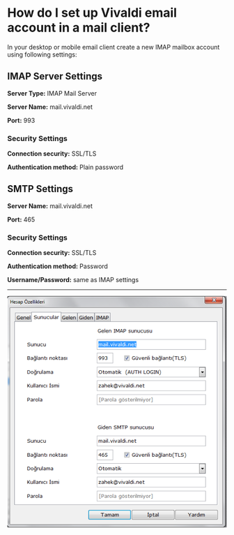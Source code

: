 # How do I set up Vivaldi email account in a mail client?

In your desktop or mobile email client create a new IMAP mailbox account using following settings:

## IMAP Server Settings

**Server Type:** IMAP Mail Server

**Server Name:** mail.vivaldi.net

**Port:** 993


### Security Settings

**Connection security:** SSL/TLS

**Authentication method:** Plain password

## SMTP Settings

**Server Name:** mail.vivaldi.net

**Port:** 465

### Security Settings

**Connection security:** SSL/TLS

**Authentication method:** Password

**Username/Password:** same as IMAP settings

--------------------

![OM Accounts View](/images/mail.png)
